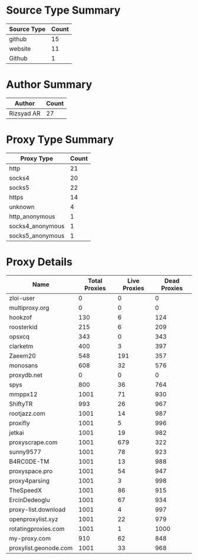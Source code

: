 # Source Type Summary

| Source Type | Count |
|-------------|-------|
| github | 15 |
| website | 11 |
| Github | 1 |


# Author Summary

| Author | Count |
|--------|-------|
| Rizsyad AR | 27 |


# Proxy Type Summary

| Proxy Type | Count |
|------------|-------|
| http | 21 |
| socks4 | 20 |
| socks5 | 22 |
| https | 14 |
| unknown | 4 |
| http_anonymous | 1 |
| socks4_anonymous | 1 |
| socks5_anonymous | 1 |


# Proxy Details

| Name | Total Proxies | Live Proxies | Dead Proxies |
|------|---------------|--------------|---------------|
| zloi-user | 0 | 0 | 0 |
| multiproxy.org | 0 | 0 | 0 |
| hookzof | 130 | 6 | 124 |
| roosterkid | 215 | 6 | 209 |
| opsxcq | 343 | 0 | 343 |
| clarketm | 400 | 3 | 397 |
| Zaeem20 | 548 | 191 | 357 |
| monosans | 608 | 32 | 576 |
| proxydb.net | 0 | 0 | 0 |
| spys | 800 | 36 | 764 |
| mmppx12 | 1001 | 71 | 930 |
| ShiftyTR | 993 | 26 | 967 |
| rootjazz.com | 1001 | 14 | 987 |
| proxifly | 1001 | 5 | 996 |
| jetkai | 1001 | 19 | 982 |
| proxyscrape.com | 1001 | 679 | 322 |
| sunny9577 | 1001 | 78 | 923 |
| B4RC0DE-TM | 1001 | 13 | 988 |
| proxyspace.pro | 1001 | 54 | 947 |
| proxy4parsing | 1001 | 3 | 998 |
| TheSpeedX | 1001 | 86 | 915 |
| ErcinDedeoglu | 1001 | 67 | 934 |
| proxy-list.download | 1001 | 4 | 997 |
| openproxylist.xyz | 1001 | 22 | 979 |
| rotatingproxies.com | 1001 | 1 | 1000 |
| my-proxy.com | 910 | 62 | 848 |
| proxylist.geonode.com | 1001 | 33 | 968 |
